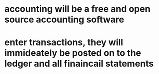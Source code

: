 # accounting will be a free and open source accounting software
# enter transactions, they will immideately be posted on to the ledger and all finaincail statements
